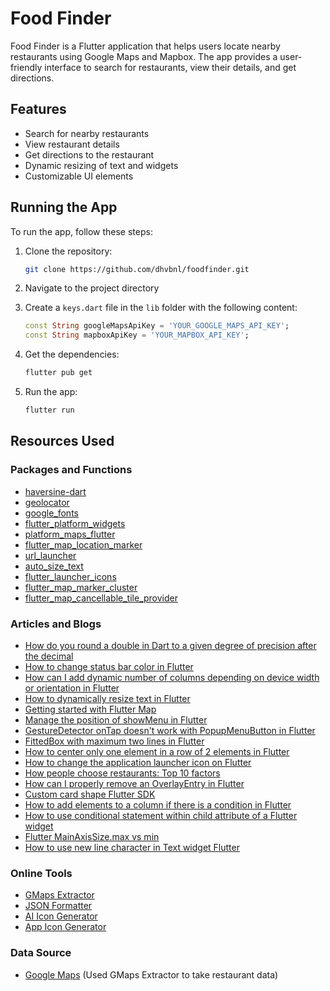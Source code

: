 # Food Finder

Food Finder is a Flutter application that helps users locate nearby restaurants using Google Maps and Mapbox. The app provides a user-friendly interface to search for restaurants, view their details, and get directions.

## Features

- Search for nearby restaurants
- View restaurant details
- Get directions to the restaurant
- Dynamic resizing of text and widgets
- Customizable UI elements

## Running the App

To run the app, follow these steps:

1. Clone the repository:
   ```sh
   git clone https://github.com/dhvbnl/foodfinder.git
   ```
2. Navigate to the project directory

3. Create a `keys.dart` file in the `lib` folder with the following content:
   ```dart
   const String googleMapsApiKey = 'YOUR_GOOGLE_MAPS_API_KEY';
   const String mapboxApiKey = 'YOUR_MAPBOX_API_KEY';
   ```
4. Get the dependencies:
   ```sh
   flutter pub get
   ```
5. Run the app:
   ```sh
   flutter run
   ```


## Resources Used

### Packages and Functions
- [haversine-dart](https://github.com/shawnchan2014/haversine-dart)
- [geolocator](https://pub.dev/packages/geolocator)
- [google_fonts](https://pub.dev/packages/google_fonts)
- [flutter_platform_widgets](https://pub.dev/packages/flutter_platform_widgets)
- [platform_maps_flutter](https://pub.dev/packages/platform_maps_flutter)
- [flutter_map_location_marker](https://pub.dev/packages/flutter_map_location_marker)
- [url_launcher](https://pub.dev/packages/url_launcher)
- [auto_size_text](https://pub.dev/packages/auto_size_text)
- [flutter_launcher_icons](https://pub.dev/packages/flutter_launcher_icons)
- [flutter_map_marker_cluster](https://github.com/lpongetti/flutter_map_marker_cluster?tab=readme-ov-file)
- [flutter_map_cancellable_tile_provider](https://pub.dev/packages/flutter_map_cancellable_tile_provider/)

### Articles and Blogs
- [How do you round a double in Dart to a given degree of precision after the decimal](https://stackoverflow.com/questions/28419255/how-do-you-round-a-double-in-dart-to-a-given-degree-of-precision-after-the-decim)
- [How to change status bar color in Flutter](https://stackoverflow.com/questions/52489458/how-to-change-status-bar-color-in-flutter)
- [How can I add dynamic number of columns depending on device width or orientation in Flutter](https://stackoverflow.com/questions/70922830/flutter-how-can-i-add-dynamic-number-of-columns-depending-on-device-width-or-or)
- [How to dynamically resize text in Flutter](https://www.edureka.co/community/234752/how-to-dynamically-resize-text-in-flutter#:~:text=You%20can%20use%20the%20FittedBox,properties%20of%20the%20Text%20widget.)
- [Getting started with Flutter Map](https://raphaeldelio.medium.com/getting-started-with-flutter-map-9cf4113f22e9)
- [Manage the position of showMenu in Flutter](https://stackoverflow.com/questions/73709040/manage-the-position-of-showmenu-in-flutter)
- [GestureDetector onTap doesn't work with PopupMenuButton in Flutter](https://stackoverflow.com/questions/70193457/flutter-gesturedector-on-tap-doesnt-work-with-popupmenubutton)
- [FittedBox with maximum two lines in Flutter](https://stackoverflow.com/questions/65822604/fittedbox-with-maximum-two-lines-in-flutter)
- [How to center only one element in a row of 2 elements in Flutter](https://stackoverflow.com/questions/51587003/how-to-center-only-one-element-in-a-row-of-2-elements-in-flutter)
- [How to change the application launcher icon on Flutter](https://stackoverflow.com/questions/43928702/how-to-change-the-application-launcher-icon-on-flutter)
- [How people choose restaurants: Top 10 factors](https://www.owner.com/blog/how-people-choose-restaurants-top-10-factors)
- [How can I properly remove an OverlayEntry in Flutter](https://stackoverflow.com/questions/71119493/how-can-i-properly-remove-an-overlayentry-in-flutter)
- [Custom card shape Flutter SDK](https://stackoverflow.com/questions/50756745/custom-card-shape-flutter-sdk)
- [How to add elements to a column if there is a condition in Flutter](https://stackoverflow.com/questions/63232038/how-to-add-elements-to-a-column-if-there-is-a-condition-in-flutter)
- [How to use conditional statement within child attribute of a Flutter widget](https://stackoverflow.com/questions/49713189/how-to-use-conditional-statement-within-child-attribute-of-a-flutter-widget-cen)
- [Flutter MainAxisSize.max vs min](https://itnext.io/flutter-mainaxissize-max-vs-min-d9095d8f7914)
- [How to use new line character in Text widget Flutter](https://stackoverflow.com/questions/57992926/how-to-use-new-line-character-in-text-widget-flutter)

### Online Tools
- [GMaps Extractor](https://gmapsextractor.com/)
- [JSON Formatter](https://jsonformatter.org)
- [AI Icon Generator](https://perchance.org/ai-icon-generator)
- [App Icon Generator](https://www.appicon.co/#app-icon)

### Data Source
- [Google Maps](https://www.google.com/maps) (Used GMaps Extractor to take restaurant data)

